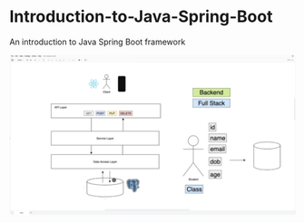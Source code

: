 # Introduction-to-Java-Spring-Boot
An introduction to Java Spring Boot framework

![alt text](https://github.com/ebylmz/Introduction-to-Java-Spring-Boot/blob/main/layers.png?raw=true)
